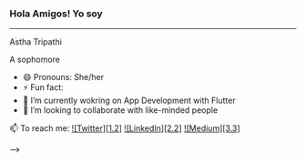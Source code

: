 ### Hola Amigos! Yo soy
---------------------------------------------------------------------------------------------------------------------
Astha Tripathi

A sophomore

- 😄 Pronouns: She/her
- ⚡ Fun fact: 
- 🔭 I’m currently wokring on App Development with Flutter
- 👯 I’m looking to collaborate with like-minded people
 
 📫 To reach me: 
 [![Twitter][1.2]][1]  [![LinkedIn][2.2]][2]  [![Medium][3.3]][3]  

<!-- Icons -->

<!-- Links to your social media accounts -->

[1]: https://twitter.com/darknight_027
[2]: https://www.linkedin.com/in/asthatripathi/
[3]: https://medium.com/@darknight27

-->
